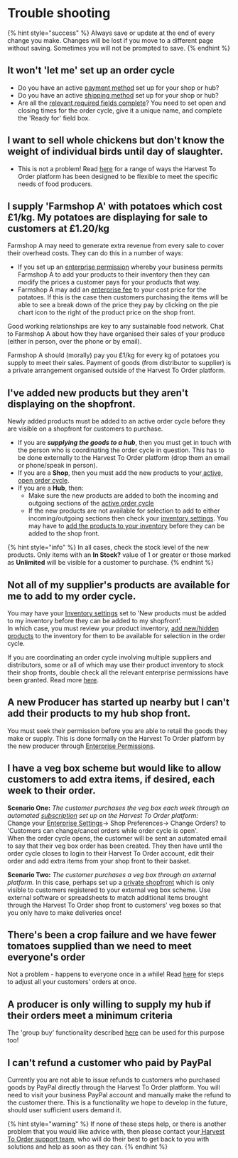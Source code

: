 # Trouble shooting

{% hint style="success" %}
Always save or update at the end of every change you make. Changes will be lost if you move to a different page without saving.  Sometimes you will not be prompted to save.
{% endhint %}

## It won't 'let me' set up an order cycle

* Do you have an active [payment method](basic-features/shopfront/payment-methods.md) set up for your shop or hub?
* Do you have an active [shipping method](basic-features/shopfront/shipping-methods.md) set up for your shop or hub?
* Are all the [relevant required fields complete](basic-features/shopfront/order-cycle/)? You need to set open and closing times for the order cycle, give it a unique name, and complete the 'Ready for' field box.

## I want to sell whole chickens but don't know the weight of individual birds until day of slaughter.

* This is not a problem! Read [here](basic-features/products-1/pricing-irregular-items-kg.md) for a range of ways the Harvest To Order platform has been designed to be flexible to meet the specific needs of food producers.

## I supply 'Farmshop A' with potatoes which cost £1/kg. My potatoes are displaying for sale to customers at £1.20/kg

Farmshop A may need to generate extra revenue from every sale to cover their overhead costs.  They can do this in a number of ways:

* If you set up an [enterprise permission](basic-features/enterprise-profile/enterprise-to-enterprise-permissions-e2es.md) whereby your business permits Farmshop A to add your products to their inventory then they can modify the prices a customer pays for your products that way. 
* Farmshop A may add an [enterprise fee](basic-features/shopfront/enterprise-fees.md) to your cost price for the potatoes. If this is the case then customers purchasing the items will be able to see a break down of the price they pay by clicking on the pie chart icon to the right of the product price on the shop front.

Good working relationships are key to any sustainable food network. Chat to Farmshop A about how they have organised their sales of your produce \(either in person, over the phone or by email\).

Farmshop A should \(morally\) pay you £1/kg for every kg of potatoes you supply to meet their sales.  Payment of goods \(from distributor to supplier\) is a private arrangement organised outside of the Harvest To Order platform.

## I've added new products but they aren't displaying on the shopfront.

Newly added products must be added to an active order cycle before they are visible on a shopfront for customers to purchase.

* If you are _**supplying the goods to a hub**_, then you must get in touch with the person who is coordinating the order cycle in question.  This has to be done externally to the Harvest To Order platform \(drop them an email or phone/speak in person\).
* If you are a **Shop**, then you must add the new products to your[ active, open order cycle](basic-features/shopfront/order-cycle/order-cycles-for-producers.md).
* If you are a **Hub**, then:
  * Make sure the new products are added to both the incoming and outgoing sections of the [active order cycle](basic-features/shopfront/order-cycle/order-cycles-for-hubs.md)
  * If the new products are not available for selection to add to either incoming/outgoing sections then check your [inventory settings](basic-features/enterprise-profile/enterprise-settings.md#inventory-settings). You may have to [add the products to your inventory](basic-features/products-1/inventory-tool.md#reviewing-new-products) before they can be added to the shop front.

{% hint style="info" %}
In all cases, check the stock level of the new products. Only items with an **In Stock?** value of 1 or greater or those marked as **Unlimited** will be visible for a customer to purchase.
{% endhint %}

## Not all of my supplier's products are available for me to add to my order cycle.

You may have your [Inventory settings](basic-features/enterprise-profile/enterprise-settings.md#inventory-settings) set to 'New products must be added to my inventory before they can be added to my shopfront'.  
In which case, you must review your product inventory, [add new/hidden products](basic-features/products-1/inventory-tool.md#managing-your-inventory-products) to the inventory for them to be available for selection in the order cycle.

If you are coordinating an order cycle involving multiple suppliers and distributors, some or all of which may use their product inventory to stock their shop fronts, double check all the relevant enterprise permissions have been granted.  Read more [here](basic-features/shopfront/order-cycle/permissions-in-multi-enterprise-order-cycles.md).

## A new Producer has started up nearby but I can't add their products to my hub shop front.

You must seek their permission before you are able to retail the goods they make or supply.  This is done formally on the Harvest To Order platform by the new producer through [Enterprise Permissions](basic-features/enterprise-profile/enterprise-to-enterprise-permissions-e2es.md).

## I have a veg box scheme but would like to allow customers to add extra items, if desired, each week to their order.

**Scenario One:** _The customer purchases the veg box each week through an automated_ [_subscription_](basic-features/subscriptions/) _set up on the Harvest To Order platform:_  
Change your [Enterprise Settings](basic-features/enterprise-profile/enterprise-settings.md#shop-preferences)-&gt; Shop Preferences-&gt; Change Orders? to 'Customers can change/cancel orders while order cycle is open'.  
When the order cycle opens, the customer will be sent an automated email to say that their veg box order has been created. They then have until the order cycle closes to login to their Harvest To Order account, edit their order and add extra items from your shop front to their basket.

**Scenario Two:** _The customer purchases a veg box through an external platform._  In this case, perhaps set up a [private shopfront](basic-features/shopfront/private-shopfront.md) which is only visible to customers registered to your external veg box scheme. Use external software or spreadsheets to match additional items brought through the Harvest To Order shop front to customers' veg boxes so that you only have to make deliveries once!

## There's been a crop failure and we have fewer tomatoes supplied than we need to meet everyone's order

Not a problem - happens to everyone once in a while!  Read [here](basic-features/orders/view-orders.md#example-1-you-have-a-stock-shortage-and-must-reduce-customer-order-quantities-for-a-certain-product) for steps to adjust all your customers' orders at once.

## A producer is only willing to supply my hub if their orders meet a minimum criteria 

The 'group buy' functionality described [here](basic-features/products-1/group-buy-for-bulk-ordering.md) can be used for this purpose too!

## I can't refund a customer who paid by PayPal

Currently you are not able to issue refunds to customers who purchased goods by PayPal directly through the Harvest To Order platform. You will need to visit your business PayPal account and manually make the refund to the customer there.  This is a functionality we hope to develop in the future, should user sufficient users demand it.

{% hint style="warning" %}
If none of these steps help, or there is another problem that you would like advice with, then please contact your[ Harvest To Order support team](https://about.harvesttoorder.com/contact), who will do their best to get back to you with solutions and help as soon as they can.
{% endhint %}



